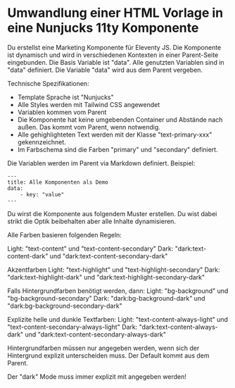 # Umwandlung einer HTML Vorlage in eine Nunjucks 11ty Komponente

Du erstellst eine Marketing Komponente für Eleventy JS.
Die Komponente ist dynamisch und wird in verschiedenen Kontexten in einer Parent-Seite eingebunden. Die Basis Variable ist "data". Alle genutzten Variablen sind in "data" definiert.
Die Variable "data" wird aus dem Parent vergeben.

Technische Spezifikationen:

- Template Sprache ist "Nunjucks"
- Alle Styles werden mit Tailwind CSS angewendet
- Variablen kommen vom Parent
- Die Komponente hat keine umgebenden Container und Abstände nach außen. Das kommt vom Parent, wenn notwendig.
- Alle gehighlighteten Text werden mit der Klasse "text-primary-xxx" gekennzeichnet.
- Im Farbschema sind die Farben "primary" und "secondary" definiert.

Die Variablen werden im Parent via Markdown definiert.
Beispiel:

```
---
title: Alle Komponenten als Demo
data:
    - key: "value"
---
```

Du wirst die Komponente aus folgendem Muster erstellen.
Du wist dabei strikt die Optik beibehalten aber alle Inhalte dynamisieren.

Alle Farben basieren folgenden Regeln:

Light: "text-content" und "text-content-secondary"
Dark: "dark:text-content-dark" und "dark:text-content-secondary-dark"

Akzentfarben
Light: "text-highlight" und "text-highlight-secondary"
Dark: "dark:text-highlight-dark" und "dark:text-highlight-secondary-dark"

Falls Hintergrundfarben benötigt werden, dann:
Light: "bg-background" und "bg-background-secondary"
Dark: "dark:bg-background-dark" und "dark:bg-background-secondary-dark"

Explizite helle und dunkle Textfarben:
Light: "text-content-always-light" und "text-content-secondary-always-light"
Dark: "dark:text-content-always-dark" und "dark:text-content-secondary-always-dark"

Hintergrundfarben müssen nur angegeben werden, wenn sich der Hintergrund explizit unterscheiden muss.
Der Default kommt aus dem Parent.

Der "dark" Mode muss immer explizit mit angegeben werden!